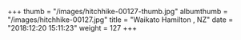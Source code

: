 +++
thumb = "/images/hitchhike-00127-thumb.jpg"
albumthumb = "/images/hitchhike-00127.jpg"
title = "Waikato Hamilton , NZ"
date = "2018:12:20 15:11:23"
weight = 127
+++
